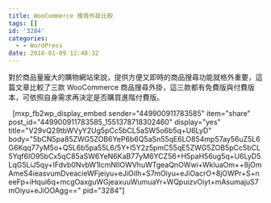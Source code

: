 ```yaml
---
title: WooCommerce 搜尋外掛比較
tags: []
id: '3284'
categories:
  - - WordPress
date: 2018-01-09 12:48:32
---
```


對於商品量龐大的購物網站來說，提供方便又即時的商品搜尋功能就格外重要，這篇文章比較了三款 WooCommerce 商品搜尋外掛，這三款都有免費版與付費版本，可依照自身需求再決定是否購買進階付費版。
<!-- more -->
  \[mxp\_fb2wp\_display\_embed sender="449900911783585" item="share" post\_id="449900911783585\_1551378718302460" display="yes" title="V29vQ29tbWVyY2Ug5pCc5bCL5aSW5o6b5q+U6LyD" body="5bCN5pa85ZWG5ZOB6YeP6b6Q5aSn55qE6LO854mp57ay56uZ5L6G6Kqq77yM5o+Q5L6b5pa55L6/5Y+I5Y2z5pmC55qE5ZWG5ZOB5pCc5bCL5Yqf6IO95bCx5qC85aSW6YeN6KaB77yM6YCZ56+H5paH56ug5q+U6LyD5LqG5LiJ5qy+IFdvb0NvbW1lcmNlIOWVhuWTgeaQnOWwi+WkluaOm++8jOmAmeS4ieasvumDveacieWFjeiyu+eJiOiIh+S7mOiyu+eJiOacrO+8jOWPr+S+neeFp+iHqui6q+mcgOaxguWGjeaxuuWumuaYr+WQpuizvOiyt+mAsumajuS7mOiyu+eJiOOAgg==" pid="3284"\]